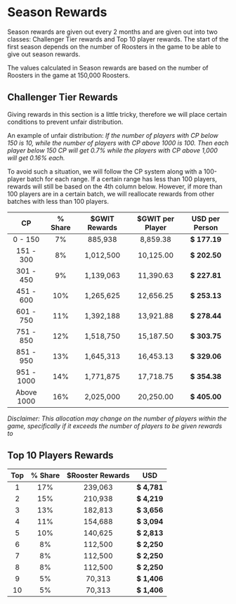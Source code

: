 # Season Rewards

Season rewards are given out every 2 months and are given out into two classes: Challenger Tier rewards and Top 10 player rewards. The start of the first season depends on the number of Roosters in the game to be able to give out season rewards.

The values calculated in Season rewards are based on the number of Roosters in the game at 150,000 Roosters.

## Challenger Tier Rewards

Giving rewards in this section is a little tricky, therefore we will place certain conditions to prevent unfair distribution.&#x20;

An example of unfair distribution: _If the number of players with CP below 150 is 10, while the number of players with CP above 1000 is 100. Then each player below 150 CP will get 0.7% while the players with CP above 1,000 will get 0.16% each._

To avoid such a situation, we will follow the CP system along with a 100-player batch for each range. If a certain range has less than 100 players, rewards will still be based on the 4th column below. However, if more than 100 players are in a certain batch, we will reallocate rewards from other batches with less than 100 players.

|   **CP**   | **% Share** | **$GWIT Rewards** | **$GWIT per Player** | **USD per Person** |
| :--------: | :---------: | :---------------: | :------------------: | :----------------: |
|  0 - 150   |     7%      |      885,938      |       8,859.38       |    **$ 177.19**    |
| 151 - 300  |     8%      |     1,012,500     |      10,125.00       |    **$ 202.50**    |
| 301 - 450  |     9%      |     1,139,063     |      11,390.63       |    **$ 227.81**    |
| 451 - 600  |     10%     |     1,265,625     |      12,656.25       |    **$ 253.13**    |
| 601 - 750  |     11%     |     1,392,188     |      13,921.88       |    **$ 278.44**    |
| 751 - 850  |     12%     |     1,518,750     |      15,187.50       |    **$ 303.75**    |
| 851 - 950  |     13%     |     1,645,313     |      16,453.13       |    **$ 329.06**    |
| 951 - 1000 |     14%     |     1,771,875     |      17,718.75       |    **$ 354.38**    |
| Above 1000 |     16%     |     2,025,000     |      20,250.00       |    **$ 405.00**    |

_Disclaimer: This allocation may change on the number of players within the game, specifically if it exceeds the number of players to be given rewards to_

## Top 10 Players Rewards

| **Top** | **% Share** | **$Rooster Rewards** |   **USD**   |
| :-----: | :---------: | :------------------: | :---------: |
|    1    |     17%     |       239,063        | **$ 4,781** |
|    2    |     15%     |       210,938        | **$ 4,219** |
|    3    |     13%     |       182,813        | **$ 3,656** |
|    4    |     11%     |       154,688        | **$ 3,094** |
|    5    |     10%     |       140,625        | **$ 2,813** |
|    6    |     8%      |       112,500        | **$ 2,250** |
|    7    |     8%      |       112,500        | **$ 2,250** |
|    8    |     8%      |       112,500        | **$ 2,250** |
|    9    |     5%      |        70,313        | **$ 1,406** |
|   10    |     5%      |        70,313        | **$ 1,406** |
